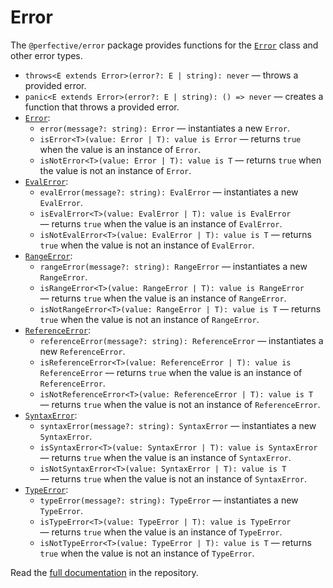 # Error

The `@perfective/error` package provides functions for the
[`Error`](https://developer.mozilla.org/en-US/docs/Web/JavaScript/Reference/Global_Objects/Error) class
and other error types.

* `throws<E extends Error>(error?: E | string): never` 
— throws a provided error.
* `panic<E extends Error>(error?: E | string): () => never`
— creates a function that throws a provided error.
* [`Error`](https://developer.mozilla.org/en-US/docs/Web/JavaScript/Reference/Global_Objects/Error):
    * `error(message?: string): Error` 
    — instantiates a new `Error`.
    * `isError<T>(value: Error | T): value is Error` 
    — returns `true` when the value is an instance of `Error`.
    * `isNotError<T>(value: Error | T): value is T` 
    — returns `true` when the value is not an instance of `Error`.
* [`EvalError`](https://developer.mozilla.org/en-US/docs/Web/JavaScript/Reference/Global_Objects/EvalError):
    * `evalError(message?: string): EvalError` 
    — instantiates a new `EvalError`.
    * `isEvalError<T>(value: EvalError | T): value is EvalError` 
    — returns `true` when the value is an instance of `EvalError`.
    * `isNotEvalError<T>(value: EvalError | T): value is T` 
    — returns `true` when the value is not an instance of `EvalError`.
* [`RangeError`](https://developer.mozilla.org/en-US/docs/Web/JavaScript/Reference/Global_Objects/RangeError):
    * `rangeError(message?: string): RangeError` 
    — instantiates a new `RangeError`.
    * `isRangeError<T>(value: RangeError | T): value is RangeError` 
    — returns `true` when the value is an instance of `RangeError`.
    * `isNotRangeError<T>(value: RangeError | T): value is T` 
    — returns `true` when the value is not an instance of `RangeError`.
* [`ReferenceError`](https://developer.mozilla.org/en-US/docs/Web/JavaScript/Reference/Global_Objects/ReferenceError):
    * `referenceError(message?: string): ReferenceError` 
    — instantiates a new `ReferenceError`.
    * `isReferenceError<T>(value: ReferenceError | T): value is ReferenceError` 
    — returns `true` when the value is an instance of `ReferenceError`.
    * `isNotReferenceError<T>(value: ReferenceError | T): value is T` 
    — returns `true` when the value is not an instance of `ReferenceError`.
* [`SyntaxError`](https://developer.mozilla.org/en-US/docs/Web/JavaScript/Reference/Global_Objects/SyntaxError):
    * `syntaxError(message?: string): SyntaxError` 
    — instantiates a new `SyntaxError`.
    * `isSyntaxError<T>(value: SyntaxError | T): value is SyntaxError` 
    — returns `true` when the value is an instance of `SyntaxError`.
    * `isNotSyntaxError<T>(value: SyntaxError | T): value is T` 
    — returns `true` when the value is not an instance of `SyntaxError`.
* [`TypeError`](https://developer.mozilla.org/en-US/docs/Web/JavaScript/Reference/Global_Objects/TypeError):
    * `typeError(message?: string): TypeError` 
    — instantiates a new `TypeError`.
    * `isTypeError<T>(value: TypeError | T): value is TypeError` 
    — returns `true` when the value is an instance of `TypeError`.
    * `isNotTypeError<T>(value: TypeError | T): value is T` 
    — returns `true` when the value is not an instance of `TypeError`.

Read the [full documentation](https://github.com/perfective/js/blob/master/packages/error/README.adoc) 
in the repository.

